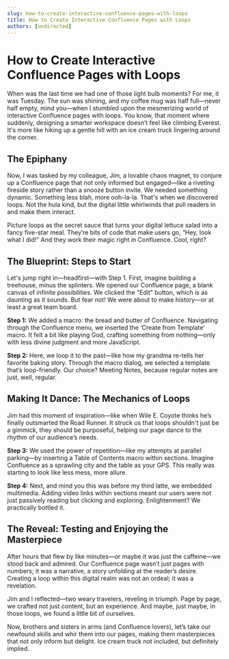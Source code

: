 ```yaml
---
slug: how-to-create-interactive-confluence-pages-with-loops
title: How to Create Interactive Confluence Pages with Loops
authors: [undirected]
---
```


# How to Create Interactive Confluence Pages with Loops

When was the last time we had one of those light bulb moments? For me, it was Tuesday. The sun was shining, and my coffee mug was half full—never half empty, mind you—when I stumbled upon the mesmerizing world of interactive Confluence pages with loops. You know, that moment where suddenly, designing a smarter workspace doesn’t feel like climbing Everest. It's more like hiking up a gentle hill with an ice cream truck lingering around the corner.

## The Epiphany

Now, I was tasked by my colleague, Jim, a lovable chaos magnet, to conjure up a Confluence page that not only informed but engaged—like a riveting fireside story rather than a snooze button invite. We needed something dynamic. Something less blah, more ooh-la-la. That's when we discovered loops. Not the hula kind, but the digital little whirlwinds that pull readers in and make them interact.

Picture loops as the secret sauce that turns your digital lettuce salad into a fancy five-star meal. They’re bits of code that make users go, “Hey, look what I did!” And they work their magic right in Confluence. Cool, right?

## The Blueprint: Steps to Start

Let's jump right in—headfirst—with Step 1. First, imagine building a treehouse, minus the splinters. We opened our Confluence page, a blank canvas of infinite possibilities. We clicked the "Edit" button, which is as daunting as it sounds. But fear not! We were about to make history—or at least a great team board.

**Step 1:** We added a macro: the bread and butter of Confluence. Navigating through the Confluence menu, we inserted the ‘Create from Template’ macro. It felt a bit like playing God, crafting something from nothing—only with less divine judgment and more JavaScript.

**Step 2:** Here, we loop it to the past—like how my grandma re-tells her favorite baking story. Through the macro dialog, we selected a template that’s loop-friendly. Our choice? Meeting Notes, because regular notes are just, well, regular.

## Making It Dance: The Mechanics of Loops

Jim had this moment of inspiration—like when Wile E. Coyote thinks he’s finally outsmarted the Road Runner. It struck us that loops shouldn't just be a gimmick, they should be purposeful, helping our page dance to the rhythm of our audience’s needs.

**Step 3:** We used the power of repetition—like my attempts at parallel parking—by inserting a Table of Contents macro within sections. Imagine Confluence as a sprawling city and the table as your GPS. This really was starting to look like less mess, more allure.

**Step 4:** Next, and mind you this was before my third latte, we embedded multimedia. Adding video links within sections meant our users were not just passively reading but clicking and exploring. Enlightenment? We practically bottled it.

## The Reveal: Testing and Enjoying the Masterpiece

After hours that flew by like minutes—or maybe it was just the caffeine—we stood back and admired. Our Confluence page wasn’t just pages with numbers; it was a narrative, a story unfolding at the reader’s desire. Creating a loop within this digital realm was not an ordeal; it was a revelation.

Jim and I reflected—two weary travelers, reveling in triumph. Page by page, we crafted not just content, but an experience. And maybe, just maybe, in those loops, we found a little bit of ourselves.

Now, brothers and sisters in arms (and Confluence lovers), let’s take our newfound skills and whir them into our pages, making them masterpieces that not only inform but delight. Ice cream truck not included, but definitely implied.